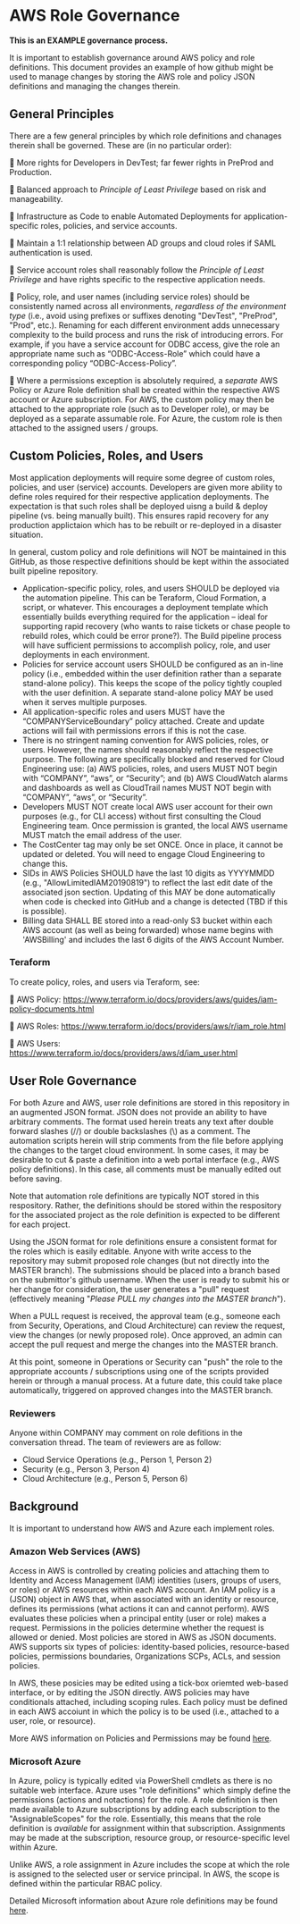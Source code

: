 # AWS Role Governance
**This is an EXAMPLE governance process.**

It is important to establish governance around AWS policy and role definitions.
This document provides an example of how github might be used to manage changes by storing the AWS role
and policy JSON definitions and managing the changes therein.

## General Principles
There are a few general principles by which role definitions and chanages therein shall be governed. These are (in no particular order):

:small_blue_diamond: More rights for Developers in DevTest; far fewer rights in PreProd and Production.

:small_blue_diamond: Balanced approach to *Principle of Least Privilege* based on risk and manageability.

:small_blue_diamond: Infrastructure as Code to enable Automated Deployments for application-specific roles, policies, and service accounts.

:small_blue_diamond: Maintain a 1:1 relationship between AD groups and cloud roles if SAML authentication is used.

:small_blue_diamond: Service account roles shall reasonably follow the *Principle of Least Privilege* and have rights specific to the respective application needs.

:small_blue_diamond: Policy, role, and user names (including service roles) should be consistently named across all environments, *regardless of the environment type* (i.e., avoid using prefixes or suffixes denoting "DevTest", "PreProd", "Prod", etc.). Renaming for each different environment adds unnecessary complexity to the build process and runs the risk of introducing errors. For example, if you have a service account for ODBC access, give the role an appropriate name such as “ODBC-Access-Role” which could have a corresponding policy “ODBC-Access-Policy”. 

:small_blue_diamond: Where a permissions exception is absolutely required, a *separate* AWS Policy or Azure Role definition shall be created within the respective AWS account or Azure subscription. For AWS, the custom policy may then be attached to the appropriate role (such as to Developer role), or may be deployed as a separate assumable role. For Azure, the custom role is then attached to the assigned users / groups.

## Custom Policies, Roles, and Users
Most application deployments will require some degree of custom roles, policies, and user (service) accounts. 
Developers are given more ability to define roles required for their respective application deployments.
The expectation is that such roles shall be deployed uisng a build & deploy pipeline (vs. being manually built).
This ensures rapid recovery for any production applictaion which has to be rebuilt or re-deployed in a disaster situation.

In general, custom policy and role definitions will NOT be maintained in this GitHub, as those respective definitions
should be kept within the associated built pipeline repository.

* Application-specific policy, roles, and users SHOULD be deployed via the automation pipeline. This can be Teraform, Cloud Formation, a script, or whatever. This encourages a deployment template which essentially builds everything required for the application – ideal for supporting rapid recovery (who wants to raise tickets or chase people to rebuild roles, which could be error prone?). The Build pipeline process will have sufficient permissions to accomplish policy, role, and user deployments in each environment. 
* Policies for service account users SHOULD be configured as an in-line policy (i.e., embedded within the user definition rather than a separate stand-alone policy). This keeps the scope of the policy tightly coupled with the user definition. A separate stand-alone policy MAY be used when it serves multiple purposes.
* All application-specific roles and users MUST have the “COMPANYServiceBoundary” policy attached. Create and update actions will fail with permissions errors if this is not the case.
* There is no stringent naming convention for AWS policies, roles, or users. However, the names should reasonably reflect the respective purpose. The following are specifically blocked and reserved for Cloud Engineering use:
(a) AWS policies, roles, and users MUST NOT begin with “COMPANY”, “aws”, or “Security”; and
(b) AWS CloudWatch alarms and dashboards as well as CloudTrail names MUST NOT begin with “COMPANY”, “aws”, or “Security”.
* Developers MUST NOT create local AWS user account for their own purposes (e.g., for CLI access) without first consulting the Cloud Engineering team. Once permission is granted, the local AWS username MUST match the email address of the user. 
* The CostCenter tag may only be set ONCE. Once in place, it cannot be updated or deleted. You will need to engage Cloud Engineering to change this.
* SIDs in AWS Policies SHOULD have the last 10 digits as YYYYMMDD (e.g., "AllowLimitedIAM20190819") to reflect the last edit date of the associated json section. Updating of this MAY be done automatically when code is checked into GitHub and a change is detected (TBD if this is possible).
* Billing data SHALL BE stored into a read-only S3 bucket within each AWS account (as well as being forwarded) whose name begins with 'AWSBilling' and includes the last 6 digits of the AWS Account Number.

### Teraform
To create policy, roles, and users via Teraform, see:

:link: AWS Policy: https://www.terraform.io/docs/providers/aws/guides/iam-policy-documents.html

:link: AWS Roles: https://www.terraform.io/docs/providers/aws/r/iam_role.html

:link: AWS Users: https://www.terraform.io/docs/providers/aws/d/iam_user.html


## User Role Governance
For both Azure and AWS,  user role definitions are stored in this repository in an augmented JSON format.
JSON does not provide an ability to have arbitrary comments.  The format used herein treats any text after
double forward slashes (//) or double backslashes (\\) as a comment.
The automation scripts herein will strip comments from the file before applying the changes to the target cloud environment.
In some cases, it may be desirable to cut & paste a definition into a web portal interface (e.g., AWS policy definitions).
In this case, all comments must be manually edited out before saving.

Note that automation role definitions are typically NOT stored in this respository.  Rather, the definitions
should be stored within the respository for the associated project as the role definition is expected to
be different for each project.

Using the JSON format for role definitions ensure a consistent format for the roles which is easily editable.
Anyone with write access to the repository may submit proposed role changes (but not directly into the MASTER branch). 
The submissions should be placed into a branch based on the submittor's github username.
When the user is ready to submit his or her change for consideration, the user generates a "pull"
request (effectively meaning "*Please PULL my changes into the MASTER branch*").

When a PULL request is received, the approval team (e.g., someone each from Security, Operations, and Cloud Architecture)
can review the request, view the changes (or newly proposed role). Once approved, an admin can
accept the pull request and merge the changes into the MASTER branch.

At this point, someone in Operations or Security can "push" the role to the appropriate accounts / subscriptions
using one of the scripts provided herein or through a manual process.
At a future date, this could take place automatically, triggered on approved changes into the MASTER branch.

### Reviewers
Anyone within COMPANY may comment on role defitions in the conversation thread. 
The team of reviewers are as follow:

* Cloud Service Operations (e.g., Person 1, Person 2)
* Security (e.g., Person 3, Person 4)
* Cloud Architecture (e.g., Person 5, Person 6)


## Background
It is  important to understand how AWS and Azure each implement roles. 

### Amazon Web Services (AWS)
Access in AWS is controlled by creating policies and attaching them to Identity and Access Management (IAM) identities
(users, groups of users, or roles) or AWS resources within each AWS account.
An IAM policy is a (JSON) object in AWS that, when associated with an identity or resource, defines its permissions
(what actions it can and cannot perform).
AWS evaluates these policies when a principal entity (user or role) makes a request. Permissions in the policies
determine whether the request is allowed or denied. Most policies are stored in AWS as JSON documents.
AWS supports six types of policies: 
identity-based policies, resource-based policies, permissions boundaries, Organizations SCPs, ACLs, and session policies.

In AWS, these posicies may be edited using a tick-box oriemted web-based interface, or by editing the JSON directly.
AWS policies may have conditionals attached, including scoping rules.
Each policy must be defined in each AWS accoiunt in which the policy is to be used (i.e., attached to a user, role, or resource).

More AWS information on Policies and Permissions may be found [here](https://docs.aws.amazon.com/IAM/latest/UserGuide/access_policies.html).

### Microsoft Azure
In Azure, policy is typically edited via PowerShell cmdlets as there is no suitable web interface. 
Azure uses "role definitions" which simply define the permissions (actions and notactions) for the role.
A role definition is then made available to Azure subscriptions by adding each subscription to the "AssignableScopes" for the role.
Essentially, this means that the role definition is *available* for assignment within that subscription.
Assignments may be made at the subscription, resource group, or resource-specific level within Azure.

Unlike AWS, a role assignment in Azure includes the scope at which the role is assigned to the selected user or service principal.
In AWS, the scope is defined within the particular RBAC policy.

Detailed Microsoft information about Azure role definitions may be found [here](https://docs.microsoft.com/en-us/azure/role-based-access-control/role-definitions).

